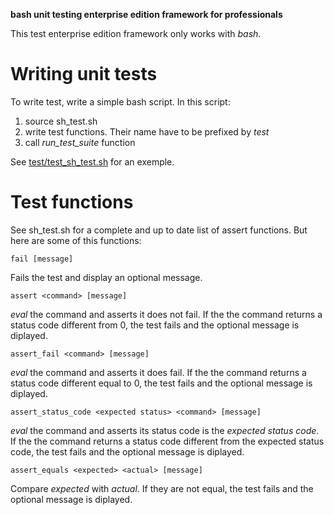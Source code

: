 **bash unit testing enterprise edition framework for professionals**

This test enterprise edition framework only works with *bash*.

# Writing unit tests

To write test, write a simple bash script. In this script:

1. source sh_test.sh
2. write test functions. Their name have to be prefixed by *test*
3. call *run_test_suite* function

See [test/test_sh_test.sh](test/test_sh_test.sh) for an exemple.

# Test functions

See sh_test.sh for a complete and up to date list of assert
functions. But here are some of this functions:

    fail [message]

Fails the test and display an optional message.

    assert <command> [message]
    
*eval* the command and asserts it does not fail. If the
the command returns a status code different from 0, the
test fails and the optional message is diplayed.
    
    assert_fail <command> [message]

*eval* the command and asserts it does fail. If the
the command returns a status code different equal to 0,
the test fails and the optional message is diplayed.

    assert_status_code <expected status> <command> [message]

*eval* the command and asserts its status code is the
*expected status code*. If the the command returns a 
status code different from the expected status code,
the test fails and the optional message is diplayed.

    assert_equals <expected> <actual> [message]
    
Compare *expected* with *actual*. If they are not equal,
the test fails and the optional message is diplayed.
